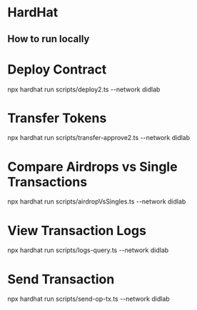 # HardHat

## How to run locally
# Deploy Contract
npx hardhat run scripts/deploy2.ts --network didlab

# Transfer Tokens
npx hardhat run scripts/transfer-approve2.ts --network didlab

# Compare Airdrops vs Single Transactions
npx hardhat run scripts/airdropVsSingles.ts --network didlab

# View Transaction Logs
npx hardhat run scripts/logs-query.ts --network didlab

# Send Transaction
npx hardhat run scripts/send-op-tx.ts --network didlab

